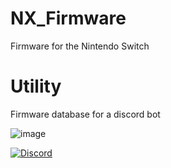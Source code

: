 # NX_Firmware
Firmware for the Nintendo Switch

# Utility
Firmware database for a discord bot

![image](https://user-images.githubusercontent.com/50277488/124234780-c5d79180-db14-11eb-8e18-2b9bf9309de6.png)

[![Discord](https://img.shields.io/discord/643436008452521984.svg?logo=discord&logoColor=white&label=Discord&color=7289DA
)](https://discord.gg/6zRbG3FsJH)
